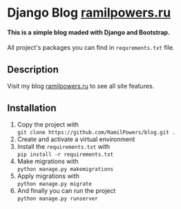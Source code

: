 # Django Blog [ramilpowers.ru](http://ramilpowers.ru)
#### This is a simple blog maded with Django and Bootstrap.
All project's packages you can find in `requrements.txt` file.

Description
-----------------------------------
Visit my blog [ramilpowers.ru](http://ramilpowers.ru) to see all site features.  
 
Installation
-----------------------------------
1. Copy the project with  
`git clone https://github.com/RamilPowers/blog.git .`
2. Create and activate a virtual environment
3. Install the `requirements.txt` with  
`pip install -r requirements.txt`
4. Make migrations with  
`python manage.py makemigrations`
5. Apply migrations with  
`python manage.py migrate`
6. And finally you can run the project  
`python manage.py runserver`

